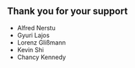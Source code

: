 ## Thank you for your support

* Alfred Nerstu
* Gyuri Lajos
* Lorenz Glißmann
* Kevin Shi
* Chancy Kennedy